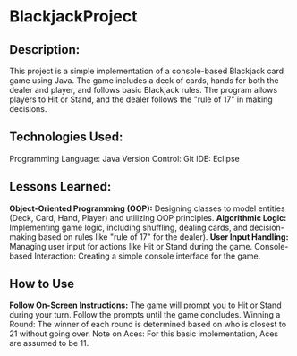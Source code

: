 # BlackjackProject

## Description:

This project is a simple implementation of a console-based Blackjack card game using Java. The game includes a deck of cards, hands for both the dealer and player, and follows basic Blackjack rules. The program allows players to Hit or Stand, and the dealer follows the "rule of 17" in making decisions.

## Technologies Used:

Programming Language: Java
Version Control: Git
IDE: Eclipse

## Lessons Learned:

**Object-Oriented Programming (OOP):** Designing classes to model entities (Deck, Card, Hand, Player) and utilizing OOP principles.
**Algorithmic Logic:** Implementing game logic, including shuffling, dealing cards, and decision-making based on rules like "rule of 17" for the dealer).
**User Input Handling:** Managing user input for actions like Hit or Stand during the game.
Console-based Interaction: Creating a simple console interface for the game.

## How to Use

**Follow On-Screen Instructions:**
The game will prompt you to Hit or Stand during your turn.
Follow the prompts until the game concludes.
Winning a Round:
The winner of each round is determined based on who is closest to 21 without going over.
Note on Aces:
For this basic implementation, Aces are assumed to be 11.